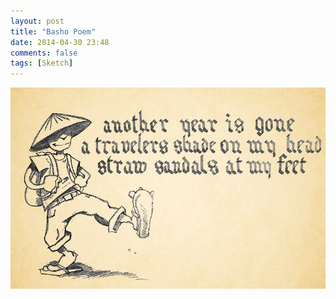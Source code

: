 ```yaml
---
layout: post
title: "Basho Poem"
date: 2014-04-30 23:48
comments: false
tags: [Sketch]
---
```

![Basho Poem](/assets/basho.jpg)
